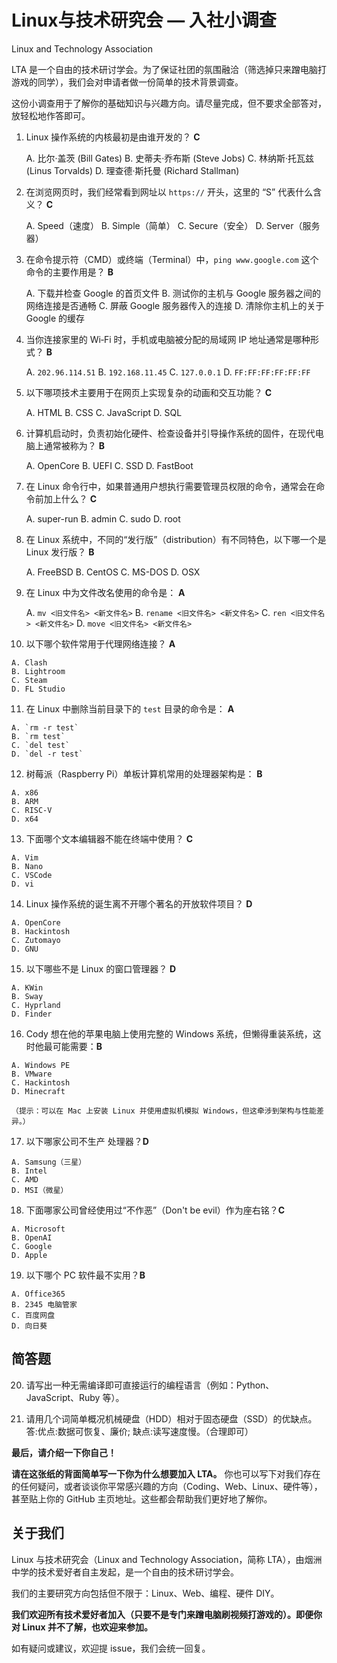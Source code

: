 # Linux与技术研究会 — 入社小调查

 Linux and Technology Association

 LTA 是一个自由的技术研讨学会。为了保证社团的氛围融洽（筛选掉只来蹭电脑打游戏的同学），我们会对申请者做一份简单的技术背景调查。

 这份小调查用于了解你的基础知识与兴趣方向。请尽量完成，但不要求全部答对，放轻松地作答即可。

 1. Linux 操作系统的内核最初是由谁开发的？ **C**

    A. 比尔·盖茨 (Bill Gates)
    B. 史蒂夫·乔布斯 (Steve Jobs)
    C. 林纳斯·托瓦兹 (Linus Torvalds)
    D. 理查德·斯托曼 (Richard Stallman)

 2. 在浏览网页时，我们经常看到网址以 `https://` 开头，这里的 “S” 代表什么含义？  **C**

    A. Speed（速度）
    B. Simple（简单）
    C. Secure（安全）
    D. Server（服务器）

 3. 在命令提示符（CMD）或终端（Terminal）中，`ping www.google.com` 这个命令的主要作用是？  **B**

    A. 下载并检查 Google 的首页文件
    B. 测试你的主机与 Google 服务器之间的网络连接是否通畅
    C. 屏蔽 Google 服务器传入的连接
    D. 清除你主机上的关于 Google 的缓存

 4. 当你连接家里的 Wi‑Fi 时，手机或电脑被分配的局域网 IP 地址通常是哪种形式？  **B**

    A. `202.96.114.51`
    B. `192.168.11.45`
    C. `127.0.0.1`
    D. `FF:FF:FF:FF:FF:FF`

 5. 以下哪项技术主要用于在网页上实现复杂的动画和交互功能？  **C**

    A. HTML
    B. CSS
    C. JavaScript
    D. SQL

 6. 计算机启动时，负责初始化硬件、检查设备并引导操作系统的固件，在现代电脑上通常被称为？  **B**

    A. OpenCore
    B. UEFI
    C. SSD
    D. FastBoot

 7. 在 Linux 命令行中，如果普通用户想执行需要管理员权限的命令，通常会在命令前加上什么？  **C**

    A. super-run
    B. admin
    C. sudo
    D. root

 8. 在 Linux 系统中，不同的“发行版”（distribution）有不同特色，以下哪一个是 Linux 发行版？ **B**

    A. FreeBSD
    B. CentOS
    C. MS-DOS
    D. OSX

 9. 在 Linux 中为文件改名使用的命令是：  **A**

    A. `mv <旧文件名> <新文件名>`
    B. `rename <旧文件名> <新文件名>`
    C. `ren <旧文件名> <新文件名>`
    D. `move <旧文件名> <新文件名>`

 10. 以下哪个软件常用于代理网络连接？  **A**

    A. Clash
    B. Lightroom
    C. Steam
    D. FL Studio

 11. 在 Linux 中删除当前目录下的 `test` 目录的命令是：  **A**

    A. `rm -r test`
    B. `rm test`
    C. `del test`
    D. `del -r test`

 12. 树莓派（Raspberry Pi）单板计算机常用的处理器架构是：  **B**

    A. x86
    B. ARM
    C. RISC-V
    D. x64

 13. 下面哪个文本编辑器不能在终端中使用？  **C**

    A. Vim
    B. Nano
    C. VSCode
    D. vi

 14. Linux 操作系统的诞生离不开哪个著名的开放软件项目？  **D**

    A. OpenCore
    B. Hackintosh
    C. Zutomayo
    D. GNU

 15. 以下哪些不是 Linux 的窗口管理器？  **D**

    A. KWin
    B. Sway
    C. Hyprland
    D. Finder

 16. Cody 想在他的苹果电脑上使用完整的 Windows 系统，但懒得重装系统，这时他最可能需要：**B**

    A. Windows PE
    B. VMware
    C. Hackintosh
    D. Minecraft

    （提示：可以在 Mac 上安装 Linux 并使用虚拟机模拟 Windows，但这牵涉到架构与性能差异。）

 17. 以下哪家公司不生产 处理器？**D**

    A. Samsung（三星）
    B. Intel
    C. AMD
    D. MSI（微星）

 18. 下面哪家公司曾经使用过“不作恶”（Don't be evil）作为座右铭？**C**

    A. Microsoft
    B. OpenAI
    C. Google
    D. Apple

 19. 以下哪个 PC 软件最不实用？**B**

    A. Office365
    B. 2345 电脑管家
    C. 百度网盘
    D. 向日葵

## 简答题

 20. 请写出一种无需编译即可直接运行的编程语言（例如：Python、JavaScript、Ruby 等）。

 21. 请用几个词简单概况机械硬盘（HDD）相对于固态硬盘（SSD）的优缺点。
  答:优点:数据可恢复、廉价; 缺点:读写速度慢。（合理即可）

 **最后，请介绍一下你自己！**

 **请在这张纸的背面简单写一下你为什么想要加入 LTA。** 你也可以写下对我们存在的任何疑问，或者谈谈你平常感兴趣的方向（Coding、Web、Linux、硬件等），甚至贴上你的 GitHub 主页地址。这些都会帮助我们更好地了解你。

## 关于我们

 Linux 与技术研究会（Linux and Technology Association，简称 LTA），由烟洲中学的技术爱好者自主发起，是一个自由的技术研讨学会。

 我们的主要研究方向包括但不限于：Linux、Web、编程、硬件 DIY。

 **我们欢迎所有技术爱好者加入（只要不是专门来蹭电脑刷视频打游戏的）。即便你对 Linux 并不了解，也欢迎来参加。**

 如有疑问或建议，欢迎提 issue，我们会统一回复。
